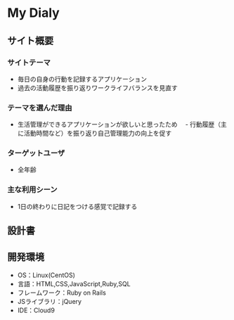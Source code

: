 # My Dialy

## サイト概要
### サイトテーマ
* 毎日の自身の行動を記録するアプリケーション
* 過去の活動履歴を振り返りワークライフバランスを見直す

### テーマを選んだ理由
* 生活管理ができるアプリケーションが欲しいと思ったため
　- 行動履歴（主に活動時間など）を振り返り自己管理能力の向上を促す

### ターゲットユーザ
* 全年齢

### 主な利用シーン
* 1日の終わりに日記をつける感覚で記録する

## 設計書


## 開発環境
* OS：Linux(CentOS)
* 言語：HTML,CSS,JavaScript,Ruby,SQL
* フレームワーク：Ruby on Rails
* JSライブラリ：jQuery
* IDE：Cloud9

